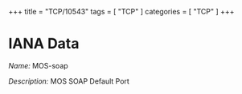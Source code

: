 +++
title = "TCP/10543"
tags = [ "TCP" ]
categories = [ "TCP" ]
+++

# IANA Data

_Name:_ MOS-soap

_Description:_ MOS SOAP Default Port

